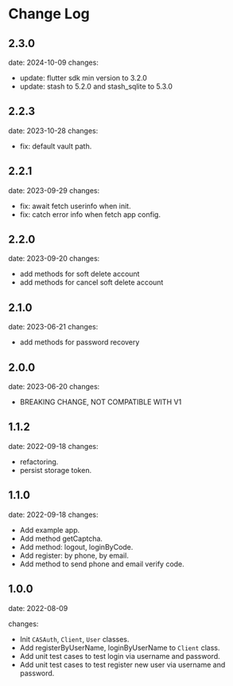 # Change Log

## 2.3.0
date: 2024-10-09
changes:
- update: flutter sdk min version to 3.2.0
- update: stash to 5.2.0 and stash_sqlite to 5.3.0

## 2.2.3
date: 2023-10-28
changes:
- fix: default vault path.

## 2.2.1
date: 2023-09-29
changes:
- fix: await fetch userinfo when init.
- fix: catch error info when fetch app config.

## 2.2.0
date: 2023-09-20
changes:
- add methods for soft delete account
- add methods for cancel soft delete account


## 2.1.0
date: 2023-06-21
changes:
- add methods for password recovery

## 2.0.0
date: 2023-06-20
changes:
- BREAKING CHANGE, NOT COMPATIBLE WITH V1 

## 1.1.2
date: 2022-09-18
changes:
- refactoring.
- persist storage token.

## 1.1.0
date: 2022-09-18
changes:
- Add example app.
- Add method getCaptcha.
- Add method: logout, loginByCode.
- Add register: by phone, by email.
- Add method to send phone and email verify code.

## 1.0.0 
date: 2022-08-09

changes:
- Init `CASAuth`, `Client`, `User` classes.
- Add registerByUserName, loginByUserName to `Client` class.
- Add unit test cases to test login via username and password.
- Add unit test cases to test register new user via username and password.
